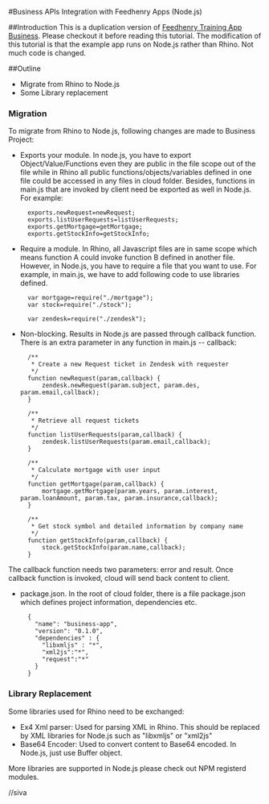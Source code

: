 #Business APIs Integration with Feedhenry Apps (Node.js)

##Introduction
This is a duplication version of <a href="https://github.com/feedhenry/FH-Training-App-Business">Feedhenry Training App Business</a>. Please checkout it before reading this tutorial. 
The modification of this tutorial is that the example app runs on Node.js rather than Rhino. Not much code is changed.

##Outline

* Migrate from Rhino to Node.js
* Some Library replacement

### Migration

To migrate from Rhino to Node.js, following changes are made to Business Project:

* Exports your module. In node.js, you have to export Object/Value/Functions even they are public in the file scope out of the file 
while in Rhino all public functions/objects/variables defined in one file could be accessed in any files in cloud folder.
Besides, functions in main.js that are invoked by client need be exported as well in Node.js. For example:

		exports.newRequest=newRequest;
		exports.listUserRequests=listUserRequests;
		exports.getMortgage=getMortgage;
		exports.getStockInfo=getStockInfo;
		

* Require a module. In Rhino, all Javascript files are in same scope which means function A could invoke function B defined in another file.
 However, in Node.js, you have to require a file that you want to use. For example, in main.js, we have to add following code to use libraries defined.
 
		var mortgage=require("./mortgage");
		var stock=require("./stock");
		
		var zendesk=require("./zendesk");
		
* Non-blocking. Results in Node.js are passed through callback function. There is an extra parameter in any function in main.js -- callback:


		/**
		 * Create a new Request ticket in Zendesk with requester
		 */
		function newRequest(param,callback) {
			zendesk.newRequest(param.subject, param.des, param.email,callback);
		}
		
		/**
		 * Retrieve all request tickets
		 */
		function listUserRequests(param,callback) {
			zendesk.listUserRequests(param.email,callback);
		}
		
		/**
		 * Calculate mortgage with user input
		 */
		function getMortgage(param,callback) {
			mortgage.getMortgage(param.years, param.interest, param.loanAmount, param.tax, param.insurance,callback);
		}
		
		/**
		 * Get stock symbol and detailed information by company name
		 */
		function getStockInfo(param,callback) {
			stock.getStockInfo(param.name,callback);
		}
		
The callback function needs two parameters: error and result. Once callback function is invoked, cloud will send back content to client.

* package.json. In the root of cloud folder, there is a file package.json which defines project information, dependencies etc.

		{
		  "name": "business-app",
		  "version": "0.1.0",
		  "dependencies" : { 
		    "libxmljs" : "*",
		    "xml2js":"*",
		    "request":"*"
		  }
		}

### Library Replacement
Some libraries used for Rhino need to be exchanged:

* Ex4 Xml parser: Used for parsing XML in Rhino. This should be replaced by XML libraries for Node.js such as "libxmljs" or "xml2js"
* Base64 Encoder: Used to convert content to Base64 encoded. In Node.js, just use Buffer object.

More libraries are supported in Node.js please check out NPM registerd modules.

//siva